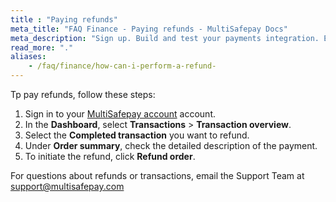 ```yaml
---
title : "Paying refunds"
meta_title: "FAQ Finance - Paying refunds - MultiSafepay Docs"
meta_description: "Sign up. Build and test your payments integration. Explore our products and services. Use our API Reference, SDKs, and wrappers. Get support."
read_more: "."
aliases:
    - /faq/finance/how-can-i-perform-a-refund-
---
```

Tp pay refunds, follow these steps:

1. Sign in to your [MultiSafepay account](https://merchant.multisafepay.com) account.
2. In the **Dashboard**, select **Transactions** > **Transaction overview**.
3. Select the **Completed transaction** you want to refund.
4. Under **Order summary**, check the detailed description of the payment.
5. To initiate the refund, click **Refund order**. 

For questions about refunds or transactions, email the Support Team at <support@multisafepay.com>
